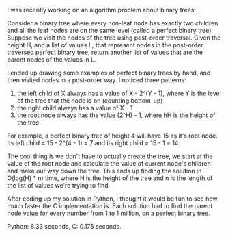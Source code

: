 I was recently working on an algorithm problem about binary trees:

Consider a binary tree where every non-leaf node has exactly two children and all the leaf nodes are on the same level (called a perfect binary tree). Suppose we visit the nodes of the tree using post-order traversal. Given the height H, and a list of values L, that represent nodes in the post-order traversed perfect binary tree, return another list of values that are the parent nodes of the values in L.

I ended up drawing some examples of perfect binary trees by hand, and then visited nodes in a post-order way. I noticed three patterns:
  1) the left child of X always has a value of X - 2^(Y - 1), where Y is the level of the tree that the node is on (counting bottom-up)
  2) the right child always has a value of X - 1
  3) the root node always has the value (2^H) - 1, where hH is the height of the tree

For example, a perfect binary tree of height 4 will have 15 as it's root node. Its left child = 15 - 2^(4 - 1) = 7 and its right child = 15 - 1 = 14.

The cool thing is we don't have to actually create the tree, we start at the value of the root node and calculate the value of current node's children and make our way down the tree. This ends up finding the solution in O(log(H) * n) time, where H is the height of the tree and n is the length of the list of values we're trying to find.

After coding up my solution in Python, I thought it would be fun to see how much faster the C implementation is. Each solution had to find the parent node value for every number from 1 to 1 million, on a perfect binary tree.

Python: 8.33 seconds, C: 0.175 seconds.
